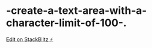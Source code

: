# -create-a-text-area-with-a-character-limit-of-100-.

[Edit on StackBlitz ⚡️](https://stackblitz.com/edit/react-jzcc5i)